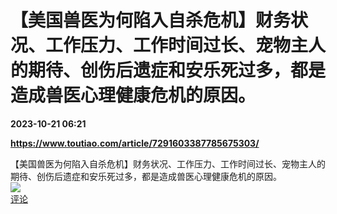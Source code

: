 # 【美国兽医为何陷入自杀危机】财务状况、工作压力、工作时间过长、宠物主人的期待、创伤后遗症和安乐死过多，都是造成兽医心理健康危机的原因。

**2023-10-21 06:21**

**https://www.toutiao.com/article/7291603387785675303/**

【美国兽医为何陷入自杀危机】财务状况、工作压力、工作时间过长、宠物主人的期待、创伤后遗症和安乐死过多，都是造成兽医心理健康危机的原因。  
![](https://img3.chouti.com/CHOUTI_20231021/8411584B0D6E43818B2610D3B7D1FEFF_W208H208.jpeg)  
[评论](https://m.chouti.com/link/40357805)
